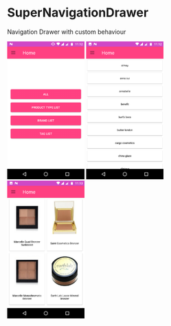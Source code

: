 # SuperNavigationDrawer
Navigation Drawer with custom behaviour


<img src ="Screenshot1.png" width="180" height="320">
<img src ="Screenshot2.png" width="180" height="320">
<img src ="Screenshot3.png" width="180" height="320">
